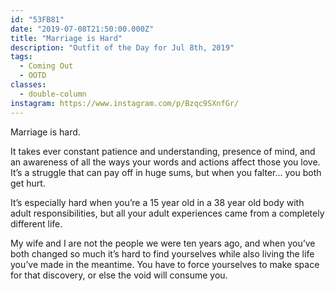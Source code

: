 ```yaml
---
id: "53FB81"
date: "2019-07-08T21:50:00.000Z"
title: "Marriage is Hard"
description: "Outfit of the Day for Jul 8th, 2019"
tags:
  - Coming Out
  - OOTD
classes:
  - double-column
instagram: https://www.instagram.com/p/Bzqc9SXnfGr/
---
```

Marriage is hard.

It takes ever constant patience and understanding, presence of mind, and an awareness of all the ways your words and actions affect those you love. It’s a struggle that can pay off in huge sums, but when you falter... you both get hurt.

It’s especially hard when you’re a 15 year old in a 38 year old body with adult responsibilities, but all your adult experiences came from a completely different life.

My wife and I are not the people we were ten years ago, and when you’ve both changed so much it’s hard to find yourselves while also living the life you’ve made in the meantime. You have to force yourselves to make space for that discovery, or else the void will consume you.
